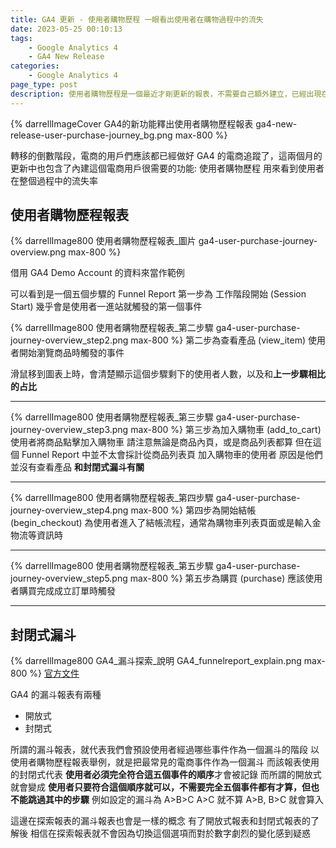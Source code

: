 ```yaml
---
title: GA4 更新 - 使用者購物歷程 一眼看出使用者在購物過程中的流失
date: 2023-05-25 00:10:13
tags:
	- Google Analytics 4
	- GA4 New Release
categories:
	- Google Analytics 4    
page_type: post
description: 使用者購物歷程是一個最近才剛更新的報表，不需要自己額外建立，已經出現在 GA4 的報表中。可以依序看到 session_start -> 商品瀏覽 -> 加入購物車 -> 結帳 -> 購買的流程，需注意的是該 Funnel Report 使用 Close Funnel，所以需要完全符合這個步驟的流程才會納入報表裡
---
```


{% darrellImageCover GA4的新功能釋出使用者購物歷程報表 ga4-new-release-user-purchase-journey_bg.png max-800 %}

轉移的倒數階段，電商的用戶們應該都已經做好 GA4 的電商追蹤了，這兩個月的更新中也包含了內建這個電商用戶很需要的功能: 使用者購物歷程
用來看到使用者在整個過程中的流失率

## 使用者購物歷程報表 

{% darrellImage800 使用者購物歷程報表_圖片 ga4-user-purchase-journey-overview.png max-800 %}

借用 GA4 Demo Account 的資料來當作範例

可以看到是一個五個步驟的 Funnel Report
第一步為 工作階段開始 (Session Start)
幾乎會是使用者一進站就觸發的第一個事件

{% darrellImage800 使用者購物歷程報表_第二步驟 ga4-user-purchase-journey-overview_step2.png max-800 %}
第二步為查看產品 (view_item)
使用者開始瀏覽商品時觸發的事件

滑鼠移到圖表上時，會清楚顯示這個步驟剩下的使用者人數，以及和**上一步驟相比的占比**


---

{% darrellImage800 使用者購物歷程報表_第三步驟 ga4-user-purchase-journey-overview_step3.png max-800 %}
第三步為加入購物車 (add_to_cart)
使用者將商品點擊加入購物車
請注意無論是商品內頁，或是商品列表都算
但在這個 Funnel Report 中並不太會採計從商品列表頁 加入購物車的使用者
原因是他們並沒有查看產品 **和封閉式漏斗有關**

---

{% darrellImage800 使用者購物歷程報表_第四步驟 ga4-user-purchase-journey-overview_step4.png max-800 %}
第四步為開始結帳 (begin_checkout)
為使用者進入了結帳流程，通常為購物車列表頁面或是輸入金物流等資訊時

---

{% darrellImage800 使用者購物歷程報表_第五步驟 ga4-user-purchase-journey-overview_step5.png max-800 %}
第五步為購買 (purchase)
應該使用者購買完成成立訂單時觸發

---

## 封閉式漏斗

{% darrellImage800 GA4_漏斗探索_說明 GA4_funnelreport_explain.png max-800 %}
[官方文件](https://support.google.com/analytics/answer/9327974?hl=zh-Hant)


GA4 的漏斗報表有兩種
- 開放式
- 封閉式

所謂的漏斗報表，就代表我們會預設使用者經過哪些事件作為一個漏斗的階段
以使用者購物歷程報表舉例，就是把最常見的電商事件作為一個漏斗
而該報表使用的封閉式代表
**使用者必須完全符合這五個事件的順序**才會被記錄
而所謂的開放式就會變成
**使用者只要符合這個順序就可以，不需要完全五個事件都有才算，但也不能跳過其中的步驟**
例如設定的漏斗為 A>B>C
A>C 就不算
A>B, B>C 就會算入

這邊在探索報表的漏斗報表也會是一樣的概念
有了開放式報表和封閉式報表的了解後
相信在探索報表就不會因為切換這個選項而對於數字劇烈的變化感到疑惑

